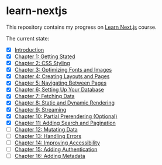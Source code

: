 # learn-nextjs

This repository contains my progress on
[Learn Next.js](https://nextjs.org/learn/dashboard-app) course.

The current state:

- [X] [Introduction](https://nextjs.org/learn/dashboard-app)
- [X] [Chapter 1: Getting Stated](https://nextjs.org/learn/dashboard-app/getting-started)
- [X] [Chapter 2: CSS Styling](https://nextjs.org/learn/dashboard-app/css-styling)
- [X] [Chapter 3: Optimizing Fonts and Images](https://nextjs.org/learn/dashboard-app/optimizing-fonts-images)
- [X] [Chapter 4: Creating Layouts and Pages](https://nextjs.org/learn/dashboard-app/creating-layouts-and-pages)
- [X] [Chapter 5: Navigating Between Pages](https://nextjs.org/learn/dashboard-app/navigating-between-pages)
- [X] [Chapter 6: Setting Up Your Database](https://nextjs.org/learn/dashboard-app/setting-up-your-database)
- [X] [Chapter 7: Fetching Data](https://nextjs.org/learn/dashboard-app/fetching-data)
- [X] [Chapter 8: Static and Dynamic Rendering](https://nextjs.org/learn/dashboard-app/static-and-dynamic-rendering)
- [X] [Chapter 9: Streaming](https://nextjs.org/learn/dashboard-app/streaming)
- [X] [Chapter 10: Partial Prerendering (Optional)](https://nextjs.org/learn/dashboard-app/partial-prerendering)
- [X] [Chapter 11: Adding Search and Pagination](https://nextjs.org/learn/dashboard-app/adding-search-and-pagination)
- [ ] [Chapter 12: Mutating Data](https://nextjs.org/learn/dashboard-app/mutating-data)
- [ ] [Chapter 13: Handling Errors](https://nextjs.org/learn/dashboard-app/error-handling)
- [ ] [Chapter 14: Improving Accessibility](https://nextjs.org/learn/dashboard-app/improving-accessibility)
- [ ] [Chapter 15: Adding Authentication](https://nextjs.org/learn/dashboard-app/adding-authentication)
- [ ] [Chapter 16: Adding Metadata](https://nextjs.org/learn/dashboard-app/adding-metadata)
